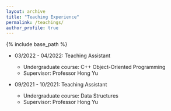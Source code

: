 ```yaml
---
layout: archive
title: "Teaching Experience"
permalink: /teachings/
author_profile: true
---
```


{% include base_path %}



* 03/2022 - 04/2022: Teaching Assistant
  * Undergraduate course: C++ Object-Oriented Programming
  * Supervisor: Professor Hong Yu

* 09/2021 - 10/2021: Teaching Assistant
  * Undergraduate course: Data Structures
  * Supervisor: Professor Hong Yu


  
